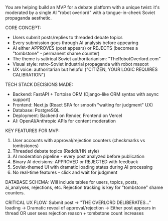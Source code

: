 You are helping build an MVP for a debate platform with a unique twist: it's moderated by a single AI "robot overlord" with a tongue-in-cheek Soviet propaganda aesthetic.

CORE CONCEPT:
- Users submit posts/replies to threaded debate topics
- Every submission goes through AI analysis before appearing
- AI either APPROVES (post appears) or REJECTS (becomes a "tombstone" - permanent shame counter)
- The theme is satirical Soviet authoritarianism: "TheRobotOverlord.com"
- Visual style: retro-Soviet industrial propaganda with robot mascot
- UX voice: authoritarian but helpful ("CITIZEN, YOUR LOGIC REQUIRES CALIBRATION")

TECH STACK DECISIONS MADE:
- Backend: FastAPI + Tortoise ORM (Django-like ORM syntax with async support)
- Frontend: Next.js (React SPA for smooth "waiting for judgment" UX)
- Database: PostgreSQL
- Deployment: Backend on Render, Frontend on Vercel
- AI: OpenAI/Anthropic APIs for content moderation

KEY FEATURES FOR MVP:
1. User accounts with approval/rejection counters (checkmarks vs tombstones)
2. Threaded debate topics (Reddit/HN style)
3. AI moderation pipeline - every post analyzed before publication
4. Binary AI decisions: APPROVED or REJECTED with feedback
5. Soviet-themed UI with dramatic loading states during AI processing
6. No real-time features - click and wait for judgment

DATABASE SCHEMA: Will include tables for users, topics, posts, ai_analyses, rejections, etc. Rejection tracking is key for "tombstone" shame counters.

CRITICAL UX FLOW:
Submit post → "THE OVERLORD DELIBERATES..." loading → Dramatic reveal of approval/rejection → Either post appears in thread OR user sees rejection reason + tombstone count increases
